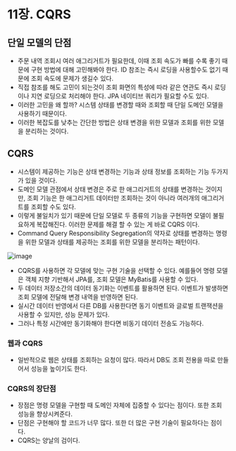 # 11장. CQRS

## 단일 모델의 단점

- 주문 내역 조회시 여러 애그리거트가 필요한데, 이때 조회 속도가 빠를 수록 좋기 때문에 구현 방법에 대해 고민해봐야 한다. ID 참조는 즉시 로딩을 사용할수도 없기 때문에 조회 속도에 문제가 생길수 있다.
- 직접 참조를 해도 고민이 되는것이 조회 화면의 특성에 따라 같은 연관도 즉시 로딩이나 지연 로딩으로 처리해야 한다. JPA 네이티브 쿼리가 필요할 수도 있다.
- 이러한 고민을 왜 할까? 시스템 상태를 변경할 때와 조회할 때 단일 도메인 모델을 사용하기 때문이다.
- 이러한 복잡도를 낮추는 간단한 방법은 상태 변경을 위한 모델과 조회를 위한 모델을 분리하는 것이다.

## CQRS

- 시스템이 제공하는 기능은 상태 변경하는 기능과 상태 정보를 조회하는 기능 두가지가 있을 것이다.
- 도메인 모델 관점에서 상태 변경은 주로 한 애그리거트의 상태를 변경하는 것이지만, 조회 기능은 한 애그리거트 데이터만 조회하는 것이 아니라 여러개의 애그리거트를 조회할 수도 있다.
- 이렇게 불일치가 있기 때문에 단일 모델로 두 종류의 기능을 구현하면 모델이 불필요하게 복잡해진다. 이러한 문제를 해결 할 수 있는 게 바로 CQRS 이다.
- Command Query Responsibility Segregation의 약자로 상태를 변경하는 명령을 위한 모델과 상태를 제공하는 조회를 위한 모델을 분리하는 패턴이다.

![image](https://user-images.githubusercontent.com/53366407/126860432-d35002f0-66ce-4e1c-bd0e-ef96f011e910.png)

- CQRS를 사용하면 각 모델에 맞는 구현 기술을 선택할 수 있다. 예를들어 명령 모델은 객체 지향 기반해서 JPA를, 조회 모델은 MyBatis를 사용할 수 있다.
- 두 데이터 저장소간의 데이터 동기화는 이벤트를 활용하면 된다. 이벤트가 발생하면 조회 모델에 전달해 변경 내역을 반영하면 된다.
- 실시간 데이터 반영에서 다른 DB를 사용한다면 동기 이벤트와 글로벌 트랜잭션을 사용할 수 있지만, 성능 문제가 있다.
- 그러나 특정 시간에만 동기화해야 한다면 비동기 데이터 전송도 가능하다.

### 웹과 CQRS

- 일반적으로 웹은 상태를 조회하는 요청이 많다. 따라서 DB도 조회 전용을 따로 만들어서 성능을 높이기도 한다.

### CQRS의 장단점

- 장점은 명령 모델을 구현할 때 도메인 자체에 집중할 수 있다는 점이다. 또한 조회 성능을 향상시켜준다.
- 단점은 구현해야 할 코드가 너무 많다. 또한 더 많은 구현 기술이 필요하다는 점이다.
- CQRS는 양날의 검이다.
